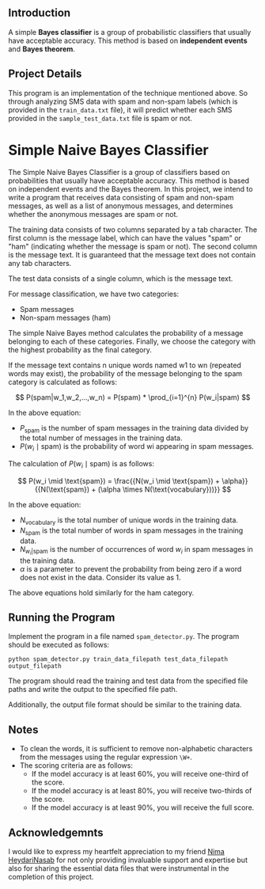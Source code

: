## Introduction
A simple **Bayes classifier** is a group of probabilistic classifiers that usually have acceptable accuracy. This method is based on **independent events** and **Bayes theorem**. 

## Project Details
This program is an implementation of the technique mentioned above. So through analyzing SMS data with spam and non-spam labels (which is provided in the `train_data.txt` file), it will predict whether each SMS provided in the `sample_test_data.txt` file is spam or not.


# Simple Naive Bayes Classifier
The Simple Naive Bayes Classifier is a group of classifiers based on probabilities that usually have acceptable accuracy. This method is based on independent events and the Bayes theorem. In this project, we intend to write a program that receives data consisting of spam and non-spam messages, as well as a list of anonymous messages, and determines whether the anonymous messages are spam or not.


The training data consists of two columns separated by a tab character. The first column is the message label, which can have the values "spam" or "ham" (indicating whether the message is spam or not). The second column is the message text. It is guaranteed that the message text does not contain any tab characters.

The test data consists of a single column, which is the message text.

For message classification, we have two categories:

- Spam messages
- Non-spam messages (ham)

The simple Naive Bayes method calculates the probability of a message belonging to each of these categories. Finally, we choose the category with the highest probability as the final category.

If the message text contains n unique words named w1 to wn (repeated words may exist), the probability of the message belonging to the spam category is calculated as follows:

$$ 
P(spam|w_1,w_2,...,w_n) = P(spam) * \prod_{i=1}^{n} P(w_i|spam)
$$

In the above equation:

- $P_{\text{spam}}$ is the number of spam messages in the training data divided by the total number of messages in the training data.
- $P(w_i \mid \text{spam})$ is the probability of word wi appearing in spam messages.

The calculation of $P(w_i \mid \text{spam})$ is as follows:

$$
P(w_i \mid \text{spam}) = \frac{{N(w_i \mid \text{spam}) + \alpha}}{{N(\text{spam}) + (\alpha \times N(\text{vocabulary}))}}
$$

In the above equation:

- $N_{\text{vocabulary}}$ is the total number of unique words in the training data.
- $N_{\text{spam}}$ is the total number of words in spam messages in the training data.
- $N_{w_i|\text{spam}}$ is the number of occurrences of word $w_i$ in spam messages in the training data.
- $\alpha$ is a parameter to prevent the probability from being zero if a word does not exist in the data. Consider its value as $1$.

The above equations hold similarly for the ham category.

## Running the Program

Implement the program in a file named `spam_detector.py`. The program should be executed as follows:

```
python spam_detector.py train_data_filepath test_data_filepath output_filepath
```

The program should read the training and test data from the specified file paths and write the output to the specified file path.

Additionally, the output file format should be similar to the training data.

## Notes

- To clean the words, it is sufficient to remove non-alphabetic characters from the messages using the regular expression `\W+`.
- The scoring criteria are as follows:
  - If the model accuracy is at least 60%, you will receive one-third of the score.
  - If the model accuracy is at least 80%, you will receive two-thirds of the score.
  - If the model accuracy is at least 90%, you will receive the full score.

## Acknowledgemnts
I would like to express my heartfelt appreciation to my friend [Nima HeydariNasab](https://github.com/nimah79?tab=overview&from=2018-12-01&to=2018-12-31) for not only providing invaluable support and expertise but also for sharing the essential data files that were instrumental in the completion of this project.